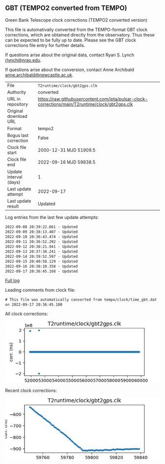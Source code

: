 
## GBT (TEMPO2 converted from TEMPO)

Green Bank Telescope clock corrections (TEMPO2 converted version)

This file is automativally converted from the TEMPO-format GBT
clock corrections, which are obtained directly from the observatory.
Thus these can be expected to be fully up to date. Please see the
GBT clock corrections file entry for further details.

If questions arise about the original data, contact Ryan S. Lynch
<rlynch@nrao.edu>.

If questions arise about the conversion, contact Anne Archibald
<anne.archibald@newcastle.ac.uk>.

|     |     |
|:--- |:--- |
| File | `T2runtime/clock/gbt2gps.clk` |
| Authority | converted |
| URL in repository | <https://raw.githubusercontent.com/ipta/pulsar-clock-corrections/main/T2runtime/clock/gbt2gps.clk> |
| Original download URL | <None> |
| Format | tempo2 |
| Bogus last correction | False |
| Clock file start | 2000-12-31 MJD 51909.5 |
| Clock file end | 2022-09-16 MJD 59838.5 |
| Update interval (days) | 1 |
| Last update attempt | 2022-09-17 |
| Last update result | Updated |

Log entries from the last few update attempts:
```
2022-09-08 20:39:22.661 - Updated
2022-09-09 20:38:13.407 - Updated
2022-09-10 20:36:43.474 - Updated
2022-09-11 20:36:52.202 - Updated
2022-09-12 20:38:21.941 - Updated
2022-09-13 20:37:38.241 - Updated
2022-09-14 20:39:52.597 - Updated
2022-09-15 20:40:58.129 - Updated
2022-09-16 20:38:10.358 - Updated
2022-09-17 20:36:45.168 - Updated
```
[Full log](https://raw.githubusercontent.com/ipta/pulsar-clock-corrections/main/log/T2runtime/clock/gbt2gps.clk.log)

Leading comments from clock file:

    # This file was automatically converted from tempo/clock/time_gbt.dat on 2022-09-17 20:36:45.100



All clock corrections:

![plot of all clock corrections](gbt2gps.clk.png "All corrections")

Recent clock corrections:

![plot of recent clock corrections](gbt2gps.clk.short.png "Recent corrections")

